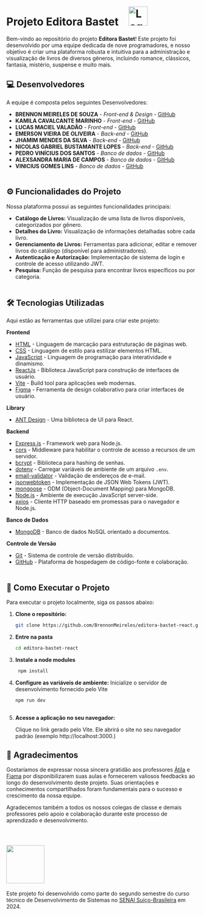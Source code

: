 # Projeto Editora Bastet   <img style=" width: 50px;  height:auto; margin-left: 20px;" src="https://s3-alpha-sig.figma.com/img/a87e/41f8/256846d6a9fd32e34b9eca4830f6d786?Expires=1717372800&Key-Pair-Id=APKAQ4GOSFWCVNEHN3O4&Signature=kzehCGAYflPX6uuFlM2Y3-BeeBgNMuSba45J7xkQkg9PefVuOpdYaj5Jup2p8Z3sFOR9W~1oIwnF7XTQ32wP4-52hI1cTWSrap6s9JY0rXuWUQ959KCZLH4yz81PedP6EC36fE6wT1dZQtzNsIYECNSNtFWkeCAlyNF1H9DnkjwE1epnyF04feKvgMWHeMVYnH1tw-yaIBLQgcGD4SDQsemVUFx9H9Z6a1p~dx56ERyvlObJx0x-fvdJH-UPB7W4210tYoiR~eB-7OBLGUzHQOuIOcVf0D7z-fu~gSMHN0d2W7IXfgLfpwqevSWvkwkTKRAsjhbNLlQ1hKmxHxQWYA__" alt="Logo da Editora">

Bem-vindo ao repositório do projeto **Editora Bastet**! Este projeto foi desenvolvido por uma equipe dedicada de nove programadores, e nosso objetivo é criar uma plataforma robusta e intuitiva para a administração e visualização de livros de diversos gêneros, incluindo romance, clássicos, fantasia, mistério, suspense e muito mais.

## 💻 Desenvolvedores

A equipe é composta pelos seguintes Desenvolvedores:

* **BRENNON MEIRELES DE SOUZA**  - *Front-end & Design*  - [GitHub](https://github.com/BrennonMeireles)
* **KAMILA CAVALCANTE MARINHO**  - *Front-end* - [GitHub](https://github.com/kamimarinn)
* **LUCAS MACIEL VALADÃO**       - *Front-end* - [GitHub](https://github.com/lucasmvaladao)
* **EMERSON VIEIRA DE OLIVEIRA** - *Back-end* - [GitHub](https://github.com/Emerson757)
* **JHAMIM MENDES DA SILVA**  - *Back-end* - [GitHub](https://github.com/Jhamim-py)
* **NICOLAS GABRIEL BUSTAMANTE LOPES** - *Back-end* - [GitHub](https://github.com/NicolasLopes29)
* **PEDRO VINÍCIUS DOS SANTOS**  - *Banco de dados* - [GitHub](https://github.com/Pedro-V7)
* **ALEXSANDRA MARIA DE CAMPOS** - *Banco de dados* - [GitHub](https://github.com/AlexsandraMCampos)
* **VINICIUS GOMES LINS**        - *Banco de dados* - [GitHub](https://github.com/VGLink) <br><br>

## ⚙️ Funcionalidades do Projeto

Nossa plataforma possui as seguintes funcionalidades principais:

*  **Catálogo de Livros:** Visualização de uma lista de livros disponíveis, categorizados por gênero.
*  **Detalhes do Livro:** Visualização de informações detalhadas sobre cada livro.
*  **Gerenciamento de Livros:** Ferramentas para adicionar, editar e remover livros do catálogo (disponível para administradores).
*  **Autenticação e Autorização:** Implementação de sistema de login e controle de acesso utilizando JWT.
*  **Pesquisa:** Função de pesquisa para encontrar livros específicos ou por categoria.<br><br>

## 🛠️ Tecnologias Utilizadas

Aqui estão as ferramentas que utilizei para criar este projeto:

**Frontend**
* [HTML](https://developer.mozilla.org/en-US/docs/Web/HTML) - Linguagem de marcação para estruturação de páginas web.
* [CSS](https://developer.mozilla.org/en-US/docs/Web/CSS) - Linguagem de estilo para estilizar elementos HTML.
* [JavaScript](https://developer.mozilla.org/en-US/docs/Web/JavaScript) - Linguagem de programação para interatividade e dinamismo.
* [ReactJs](https://reactjs.org/) - Biblioteca JavaScript para construção de interfaces de usuário.
* [Vite](https://vitejs.dev/) - Build tool para aplicações web modernas.
* [Figma](https://www.figma.com/) - Ferramenta de design colaborativo para criar interfaces de usuário.

**Library**
* [ANT Design](https://ant.design/) - Uma biblioteca de UI para React.

**Backend**
* [Express.js](https://expressjs.com/) - Framework web para Node.js.
* [cors](https://www.npmjs.com/package/cors) - Middleware para habilitar o controle de acesso a recursos de um servidor.
* [bcrypt](https://www.npmjs.com/package/bcrypt) - Biblioteca para hashing de senhas.
* [dotenv](https://www.npmjs.com/package/dotenv) - Carregar variáveis de ambiente de um arquivo `.env`.
* [email-validator](https://www.npmjs.com/package/email-validator) - Validação de endereços de e-mail.
* [jsonwebtoken](https://www.npmjs.com/package/jsonwebtoken) - Implementação de JSON Web Tokens (JWT).
* [mongoose](https://mongoosejs.com/) - ODM (Object-Document Mapping) para MongoDB.
* [Node.js](https://nodejs.org/) - Ambiente de execução JavaScript server-side.
* [axios](https://axios-http.com/) - Cliente HTTP baseado em promessas para o navegador e Node.js.

**Banco de Dados**
* [MongoDB](https://www.mongodb.com/) - Banco de dados NoSQL orientado a documentos.

**Controle de Versão**
* [Git](https://git-scm.com/) - Sistema de controle de versão distribuído.
* [GitHub](https://github.com/) - Plataforma de hospedagem de código-fonte e colaboração. <br> <br>


 
## 🔧 Como Executar o Projeto

Para executar o projeto localmente, siga os passos abaixo:

1. **Clone o repositório:**

   ```bash
   git clone https://github.com/BrennonMeireles/editora-bastet-react.git
   
2. **Entre na pasta**
   ```bash
   cd editora-bastet-react

3. **Instale a node modules**
   ```bash
    npm install

4. **Configure as variáveis de ambiente:**
Inicialize o servidor de desenvolvimento fornecido pelo Vite
   ```bash
   npm run dev
 
5. **Acesse a aplicação no seu navegador:**

   Clique no link gerado pelo Vite. Ele abrirá o site no seu navegador padrão (exemplo http://localhost:3000.) <br>


## 🎁 Agradecimentos
Gostaríamos de expressar nossa sincera gratidão aos professores [Átila](https://github.com/profatila) e [Fiama](https://github.com/FiamaBrenda) por disponibilizarem suas aulas e fornecerem valiosos feedbacks ao longo do desenvolvimento deste projeto. Suas orientações e conhecimentos compartilhados foram fundamentais para o sucesso e crescimento da nossa equipe.

Agradecemos também a todos os nossos colegas de classe e demais professores pelo apoio e colaboração durante este processo de aprendizado e desenvolvimento. <br> <br>


# <img src="https://raw.githubusercontent.com/matheuscostadesign/projetos-senai/main/.github/logo-senai.svg" width="100">
Este projeto foi desenvolvido como parte do segundo semestre do curso técnico de Desenvolvimento de Sistemas no [SENAI Suíço-Brasileira](https://sp.senai.br/unidade/suicobrasileira/) em 2024.
